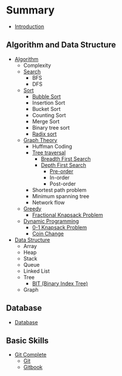 # Summary

* [Introduction](README.md)

## Algorithm and Data Structure

* [Algorithm](algorithm.md)
  * Complexity
  * [Search](algorithm/search.md)
    * BFS
    * DFS
  * [Sort](algorithm/sort.md)
    * [Bubble Sort](algorithm/sort/bubble-sort.md)
    * Insertion Sort
    * Bucket Sort
    * Counting Sort
    * Merge Sort
    * Binary tree sort
    * [Radix sort](algorithm/sort/radix-sort.md)
  * [Graph Theory ](algorithm/graph-theory.md)
    * Huffman Coding
    * [Tree traversal ](algorithm/graph-theory/tree-traversal.md)
      * [Breadth First Search](algorithm/graph-theory/breadth-first-search.md)
      * [Depth First Search](algorithm/graph-theory/depth-first-search.md)
        * [Pre-order](algorithm/graph-theory/pre-order.md)
        * In-order
        * Post-order
    * Shortest path problem
    * Minimum spanning tree
    * Network flow
  * [Greedy](algorithm/greedy.md)
    * [Fractional Knapsack Problem](algorithm/greedy/fractional-knapsack-problem.md)
  * [Dynamic Programming](algorithm/dynamic-programming.md)
    * [0-1 Knapsack Problem](algorithm/dynamic-programming/0-1-knapsack-problem.md)
    * [Coin Change](algorithm/dynamic-programming/coin-change.md)
* [Data Structure](data-structure.md)
  * Array
  * Heap
  * Stack
  * Queue
  * Linked List
  * Tree
    * [BIT \(Binary Index Tree\)](data-structure/bit-binary-index-tree.md)
  * Graph

## Database

* [Database](database/database.md)

## Basic Skills

* [Git Complete](git-complete.md)
  * [Git](git-complete/git.md)
  * [Gitbook](git-complete/gitbook.md)

